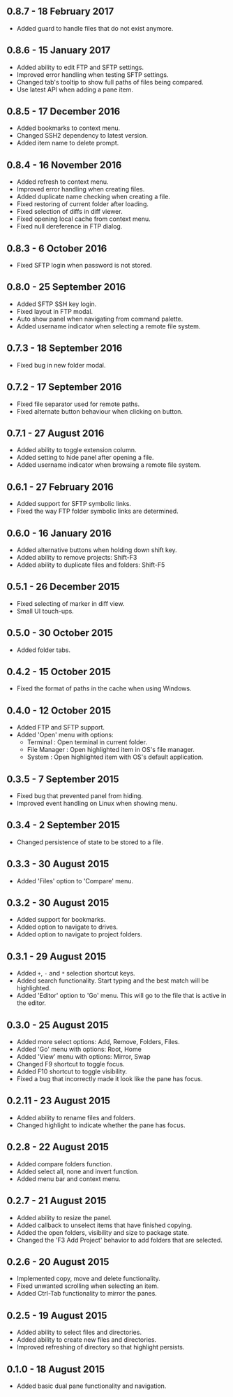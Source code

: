 ## 0.8.7 - 18 February 2017
- Added guard to handle files that do not exist anymore.

## 0.8.6 - 15 January 2017
- Added ability to edit FTP and SFTP settings.
- Improved error handling when testing SFTP settings.
- Changed tab's tooltip to show full paths of files being compared.
- Use latest API when adding a pane item.

## 0.8.5 - 17 December 2016
- Added bookmarks to context menu.
- Changed SSH2 dependency to latest version.
- Added item name to delete prompt.

## 0.8.4 - 16 November 2016
- Added refresh to context menu.
- Improved error handling when creating files.
- Added duplicate name checking when creating a file.
- Fixed restoring of current folder after loading.
- Fixed selection of diffs in diff viewer.
- Fixed opening local cache from context menu.
- Fixed null dereference in FTP dialog.

## 0.8.3 - 6 October 2016
* Fixed SFTP login when password is not stored.

## 0.8.0 - 25 September 2016
* Added SFTP SSH key login.
* Fixed layout in FTP modal.
* Auto show panel when navigating from command palette.
* Added username indicator when selecting a remote file system.

## 0.7.3 - 18 September 2016
* Fixed bug in new folder modal.

## 0.7.2 - 17 September 2016
* Fixed file separator used for remote paths.
* Fixed alternate button behaviour when clicking on button.

## 0.7.1 - 27 August 2016
* Added ability to toggle extension column.
* Added setting to hide panel after opening a file.
* Added username indicator when browsing a remote file system.

## 0.6.1 - 27 February 2016
* Added support for SFTP symbolic links.
* Fixed the way FTP folder symbolic links are determined.

## 0.6.0 - 16 January 2016
* Added alternative buttons when holding down shift key.
* Added ability to remove projects: Shift-F3
* Added ability to duplicate files and folders: Shift-F5

## 0.5.1 - 26 December 2015
* Fixed selecting of marker in diff view.
* Small UI touch-ups.

## 0.5.0 - 30 October 2015
* Added folder tabs.

## 0.4.2 - 15 October 2015
* Fixed the format of paths in the cache when using Windows.

## 0.4.0 - 12 October 2015
* Added FTP and SFTP support.
* Added 'Open' menu with options:
  * Terminal : Open terminal in current folder.
  * File Manager : Open highlighted item in OS's file manager.
  * System : Open highlighted item with OS's default application.

## 0.3.5 - 7 September 2015
* Fixed bug that prevented panel from hiding.
* Improved event handling on Linux when showing menu.

## 0.3.4 - 2 September 2015
* Changed persistence of state to be stored to a file.

## 0.3.3 - 30 August 2015
* Added 'Files' option to 'Compare' menu.

## 0.3.2 - 30 August 2015
* Added support for bookmarks.
* Added option to navigate to drives.
* Added option to navigate to project folders.

## 0.3.1 - 29 August 2015
* Added `+`, `-` and `*` selection shortcut keys.
* Added search functionality. Start typing and the best match will be highlighted.
* Added 'Editor' option to 'Go' menu. This will go to the file that is active in the editor.

## 0.3.0 - 25 August 2015
* Added more select options: Add, Remove, Folders, Files.
* Added 'Go' menu with options: Root, Home
* Added 'View' menu with options: Mirror, Swap
* Changed F9 shortcut to toggle focus.
* Added F10 shortcut to toggle visibility.
* Fixed a bug that incorrectly made it look like the pane has focus.

## 0.2.11 - 23 August 2015
* Added ability to rename files and folders.
* Changed highlight to indicate whether the pane has focus.

## 0.2.8 - 22 August 2015
* Added compare folders function.
* Added select all, none and invert function.
* Added menu bar and context menu.

## 0.2.7 - 21 August 2015
* Added ability to resize the panel.
* Added callback to unselect items that have finished copying.
* Added the open folders, visibility and size to package state.
* Changed the 'F3 Add Project' behavior to add folders that are selected.

## 0.2.6 - 20 August 2015
* Implemented copy, move and delete functionality.
* Fixed unwanted scrolling when selecting an item.
* Added Ctrl-Tab functionality to mirror the panes.

## 0.2.5 - 19 August 2015
* Added ability to select files and directories.
* Added ability to create new files and directories.
* Improved refreshing of directory so that highlight persists.

## 0.1.0 - 18 August 2015
* Added basic dual pane functionality and navigation.
